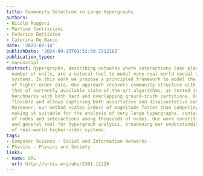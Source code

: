 ```yaml
---
title: Community Detection in Large Hypergraphs
authors:
- Nicolò Ruggeri
- Martina Contisciani
- Federico Battiston
- Caterina De Bacco
date: '2023-07-14'
publishDate: '2024-09-13T09:52:59.151218Z'
publication_types:
- manuscript
abstract: Hypergraphs, describing networks where interactions take place among any
  number of units, are a natural tool to model many real-world social and biological
  systems. In this work we propose a principled framework to model the organization
  of higher-order data. Our approach recovers community structure with accuracy exceeding
  that of currently available state-of-the-art algorithms, as tested in synthetic
  benchmarks with both hard and overlapping ground-truth partitions. Our model is
  flexible and allows capturing both assortative and disassortative community structures.
  Moreover, our method scales orders of magnitude faster than competing algorithms,
  making it suitable for the analysis of very large hypergraphs, containing millions
  of nodes and interactions among thousands of nodes. Our work constitutes a practical
  and general tool for hypergraph analysis, broadening our understanding of the organization
  of real-world higher-order systems.
tags:
- Computer Science - Social and Information Networks
- Physics - Physics and Society
links:
- name: URL
  url: http://arxiv.org/abs/2301.11226
---
```

